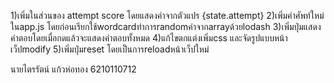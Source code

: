 1)เพิ่มในส่วนของ attempt score โดยแสดงค่าจากตัวแปร {state.attempt}
2)เพิ่มคำศัพท์ใหม่ในapp.js โดยก่อนเรียกใช้wordcardทำการrandomคำจากarrayด้วยlodash
3)เพิ่มปุ่มแสดงคำตอบโดยเมื่อกดแล้วจะแสดงคำตอบทั้งหมด
4)แก้ไขตกแต่งเพิ่มcss และจัดรูปแบบหน้าเว็ปmodify
5)เพิ่มปุ่มreset โดยเป็นการreloadหน้าเว็ปใหม่

นายไตรรัตน์ แก้วห่อทอง 6210110712